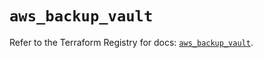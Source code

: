 # `aws_backup_vault`

Refer to the Terraform Registry for docs: [`aws_backup_vault`](https://registry.terraform.io/providers/hashicorp/aws/5.46.0/docs/resources/backup_vault).
